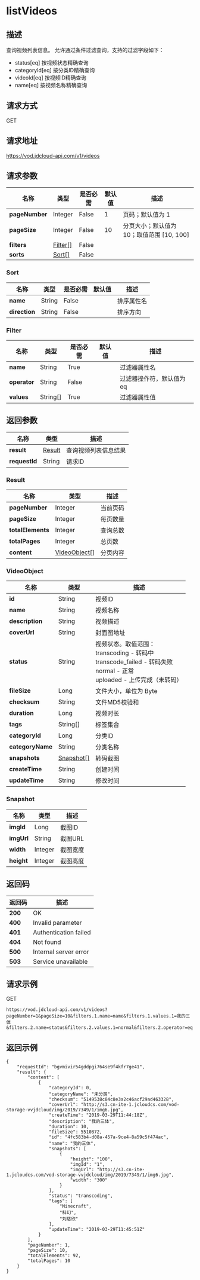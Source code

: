# listVideos


## 描述
查询视频列表信息。
允许通过条件过滤查询，支持的过滤字段如下：
  - status[eq] 按视频状态精确查询
  - categoryId[eq] 按分类ID精确查询
  - videoId[eq] 按视频ID精确查询
  - name[eq] 按视频名称精确查询


## 请求方式
GET

## 请求地址
https://vod.jdcloud-api.com/v1/videos


## 请求参数
|名称|类型|是否必需|默认值|描述|
|---|---|---|---|---|
|**pageNumber**|Integer|False|1|页码；默认值为 1|
|**pageSize**|Integer|False|10|分页大小；默认值为 10；取值范围 [10, 100]|
|**filters**|[Filter[]](listvideos#filter)|False| | |
|**sorts**|[Sort[]](listvideos#sort)|False| | |

### <div id="sort">Sort</div>
|名称|类型|是否必需|默认值|描述|
|---|---|---|---|---|
|**name**|String|False| |排序属性名|
|**direction**|String|False| |排序方向|
### <div id="filter">Filter</div>
|名称|类型|是否必需|默认值|描述|
|---|---|---|---|---|
|**name**|String|True| |过滤器属性名|
|**operator**|String|False| |过滤器操作符，默认值为 eq|
|**values**|String[]|True| |过滤器属性值|

## 返回参数
|名称|类型|描述|
|---|---|---|
|**result**|[Result](listvideos#result)|查询视频列表信息结果|
|**requestId**|String|请求ID|

### <div id="result">Result</div>
|名称|类型|描述|
|---|---|---|
|**pageNumber**|Integer|当前页码|
|**pageSize**|Integer|每页数量|
|**totalElements**|Integer|查询总数|
|**totalPages**|Integer|总页数|
|**content**|[VideoObject[]](listvideos#videoobject)|分页内容|
### <div id="videoobject">VideoObject</div>
|名称|类型|描述|
|---|---|---|
|**id**|String|视频ID|
|**name**|String|视频名称|
|**description**|String|视频描述|
|**coverUrl**|String|封面图地址|
|**status**|String|视频状态。取值范围：<br>  transcoding - 转码中<br>  transcode_failed - 转码失败<br>  normal - 正常<br>  uploaded - 上传完成（未转码）<br>|
|**fileSize**|Long|文件大小，单位为 Byte|
|**checksum**|String|文件MD5校验和|
|**duration**|Long|视频时长|
|**tags**|String[]|标签集合|
|**categoryId**|Long|分类ID|
|**categoryName**|String|分类名称|
|**snapshots**|[Snapshot[]](listvideos#snapshot)|转码截图|
|**createTime**|String|创建时间|
|**updateTime**|String|修改时间|
### <div id="snapshot">Snapshot</div>
|名称|类型|描述|
|---|---|---|
|**imgId**|Long|截图ID|
|**imgUrl**|String|截图URL|
|**width**|Integer|截图宽度|
|**height**|Integer|截图高度|

## 返回码
|返回码|描述|
|---|---|
|**200**|OK|
|**400**|Invalid parameter|
|**401**|Authentication failed|
|**404**|Not found|
|**500**|Internal server error|
|**503**|Service unavailable|

## 请求示例
GET
```
https://vod.jdcloud-api.com/v1/videos?pageNumber=1&pageSize=10&filters.1.name=name&filters.1.values.1=我的三体&filters.2.name=status&filters.2.values.1=normal&filters.2.operator=eq

```

## 返回示例
```
{
    "requestId": "bgvmivir54gddpgi764se9f4kfr7ge41", 
    "result": {
        "content": [
            {
                "categoryId": 0, 
                "categoryName": "未分类", 
                "checksum": "5149538c84c8e3a2c46acf29ad463328", 
                "coverUrl": "http://s3.cn-ite-1.jcloudcs.com/vod-storage-vvjdcloud/img/2019/7349/1/img6.jpg", 
                "createTime": "2019-03-29T11:44:18Z", 
                "description": "我的三体", 
                "duration": 10, 
                "fileSize": 5510872, 
                "id": "4fc583b4-d08a-457a-9ce4-8a59c5f474ac", 
                "name": "我的三体", 
                "snapshots": [
                    {
                        "height": "100", 
                        "imgId": "1", 
                        "imgUrl": "http://s3.cn-ite-1.jcloudcs.com/vod-storage-vvjdcloud/img/2019/7349/1/img6.jpg", 
                        "width": "300"
                    }
                ], 
                "status": "transcoding", 
                "tags": [
                    "Minecraft", 
                    "科幻", 
                    "刘慈欣"
                ], 
                "updateTime": "2019-03-29T11:45:51Z"
            }
        ], 
        "pageNumber": 1, 
        "pageSize": 10, 
        "totalElements": 92, 
        "totalPages": 10
    }
}
```
